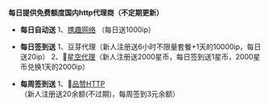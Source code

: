 **每日提供免费额度国内http代理商（不定期更新）**

- **每日自动送**
1、[携趣网络](https://www.xiequ.cn) （每日送1000ip）

-  **每日签到送**
1、豆芽代理（新人注册送6小时不限量套餐+1天的10000ip，每日送20ip）
2、🤖[星空代理](https://www.xkdaili.com)（新人注册送2000星币，每日签到送1星币，2000星币兑换1天的2000ip）

- **每周签到送**
1、🤖[品赞HTTP](https://www.ipzan.com)（新人注册送20余额(不过期)，每周签到3元余额）
